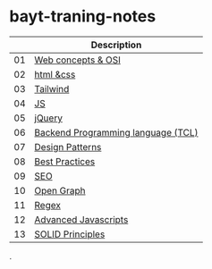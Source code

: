 # bayt-traning-notes

|     | Description                                       |
| --- | ------------------------------------------------- |
| 01  | [Web concepts & OSI](notes/01.md)                 |
| 02  | [html &css ](notes/02.md)                         |
| 03  | [Tailwind](notes/03.md)                           |
| 04  | [JS](notes/04.md)                                 |
| 05  | [jQuery](notes/05.md)                             |
| 06  | [Backend Programming language (TCL)](notes/06.md) |
| 07  | [Design Patterns](notes/07.md)                    |
| 08  | [Best Practices](notes/08.md)                     |
| 09  | [SEO](notes/seo.md)                               |
| 10  | [Open Graph](notes/og.md)                         |
| 11  | [Regex](notes/regex.md)                           |
| 12  | [Advanced Javascripts](notes/advancedJs.md)       |
| 13  | [SOLID Principles](notes/SOLIDPrinciples.md)       |
.
